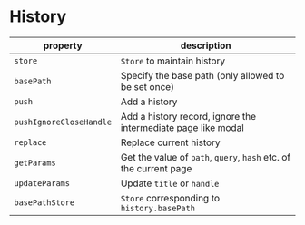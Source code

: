 # History

| property                | description                                                       |
| ----------------------- | ----------------------------------------------------------------- |
| `store`                 | `Store` to maintain history                                       |
| `basePath`              | Specify the base path (only allowed to be set once)               |
| `push`                  | Add a history                                                     |
| `pushIgnoreCloseHandle` | Add a history record, ignore the intermediate page like modal     |
| `replace`               | Replace current history                                           |
| `getParams`             | Get the value of `path`, `query`, `hash` etc. of the current page |
| `updateParams`          | Update `title` or `handle`                                        |
| `basePathStore`         | `Store` corresponding to `history.basePath`                       |
